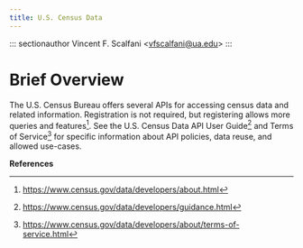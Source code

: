 ```yaml
---
title: U.S. Census Data
---
```


::: sectionauthor
Vincent F. Scalfani \<<vfscalfani@ua.edu>\>
:::

# Brief Overview

The U.S. Census Bureau offers several APIs for accessing census data and
related information. Registration is not required, but registering
allows more queries and features[^1]. See the U.S. Census Data API User
Guide[^2] and Terms of Service[^3] for specific information about API
policies, data reuse, and allowed use-cases.

**References**

[^1]: <https://www.census.gov/data/developers/about.html>

[^2]: <https://www.census.gov/data/developers/guidance.html>

[^3]: <https://www.census.gov/data/developers/about/terms-of-service.html>
